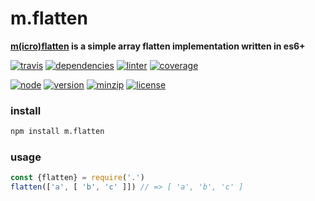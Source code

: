 m.flatten
===
**[m(icro)](https://github.com/ivoputzer/m.cro#readme)[flatten](https://github.com/ivoputzer/m.flatten) is a simple array flatten implementation written in es6+**

[![travis](https://img.shields.io/travis/ivoputzer/m.flatten.svg?style=for-the-badge)](https://travis-ci.org/ivoputzer/m.flatten)
[![dependencies](https://img.shields.io/badge/dependencies-none-blue.svg?style=for-the-badge&colorB=44CC11)](package.json)
[![linter](https://img.shields.io/badge/coding%20style-standard-brightgreen.svg?style=for-the-badge)](http://standardjs.com/)
[![coverage](https://img.shields.io/coveralls/ivoputzer/m.flatten.svg?style=for-the-badge)](https://coveralls.io/github/ivoputzer/m.flatten?branch=master)

[![node](https://img.shields.io/badge/node-6%2B-blue.svg?style=for-the-badge)](https://nodejs.org/docs/v6.0.0/api)
[![version](https://img.shields.io/npm/v/m.flatten.svg?style=for-the-badge&colorB=007EC6)](https://www.npmjs.com/package/m.flatten)
[![minzip](https://img.shields.io/bundlephobia/minzip/m.flatten.svg?style=for-the-badge)](https://www.npmjs.com/package/m.flatten)
[![license](https://img.shields.io/badge/license-MIT-blue.svg?style=for-the-badge&colorB=007EC6)](https://spdx.org/licenses/MIT)

### install
```sh
npm install m.flatten
```

### usage
```js
const {flatten} = require('.')
flatten(['a', [ 'b', 'c' ]]) // => [ 'a', 'b', 'c' ]
```
